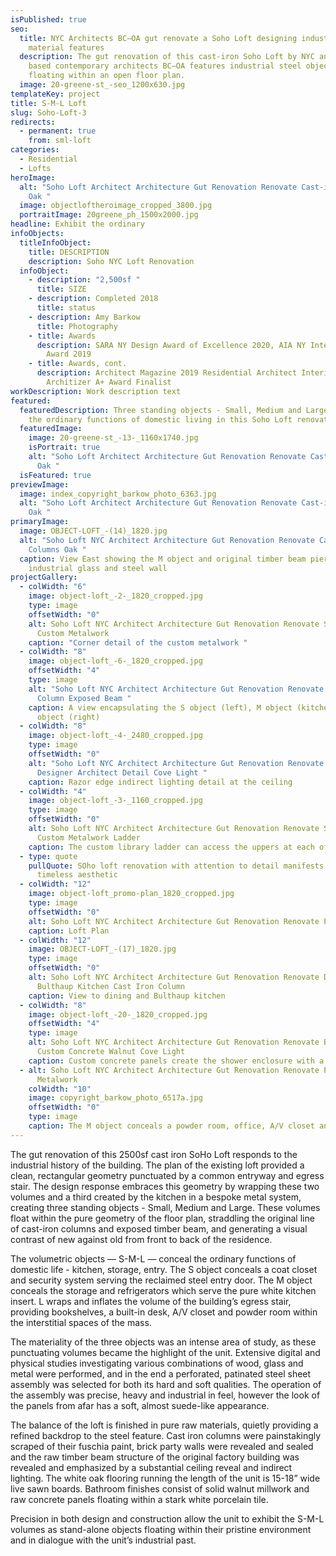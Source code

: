 ```yaml
---
isPublished: true
seo:
  title: NYC Architects BC—OA gut renovate a Soho Loft designing industrial
    material features
  description: The gut renovation of this cast-iron Soho Loft by NYC and Brooklyn
    based contemporary architects BC—OA features industrial steel objects
    floating within an open floor plan.
  image: 20-greene-st_-seo_1200x630.jpg
templateKey: project
title: S-M-L Loft
slug: Soho-Loft-3
redirects:
  - permanent: true
    from: sml-loft
categories:
  - Residential
  - Lofts
heroImage:
  alt: "Soho Loft Architect Architecture Gut Renovation Renovate Cast-iron Colums
    Oak "
  image: objectloftheroimage_cropped_3800.jpg
  portraitImage: 20greene_ph_1500x2000.jpg
headline: Exhibit the ordinary
infoObjects:
  titleInfoObject:
    title: DESCRIPTION
    description: Soho NYC Loft Renovation
  infoObject:
    - description: "2,500sf "
      title: SIZE
    - description: Completed 2018
      title: status
    - description: Amy Barkow
      title: Photography
    - title: Awards
      description: SARA NY Design Award of Excellence 2020, AIA NY Interiors Design
        Award 2019
    - title: Awards, cont.
      description: Architect Magazine 2019 Residential Architect Interiors Award, 2019
        Architizer A+ Award Finalist
workDescription: Work description text
featured:
  featuredDescription: Three standing objects - Small, Medium and Large - conceal
    the ordinary functions of domestic living in this Soho Loft renovation
  featuredImage:
    image: 20-greene-st_-13-_1160x1740.jpg
    isPortrait: true
    alt: "Soho Loft Architect Architecture Gut Renovation Renovate Cast-iron Colums
      Oak "
  isFeatured: true
previewImage:
  image: index_copyright_barkow_photo_6363.jpg
  alt: "Soho Loft Architect Architecture Gut Renovation Renovate Cast-iron Colums
    Oak "
primaryImage:
  image: OBJECT-LOFT_-(14)_1820.jpg
  alt: "Soho Loft NYC Architect Architecture Gut Renovation Renovate Cast-iron
    Columns Oak "
  caption: View East showing the M object and original timber beam piercing an
    industrial glass and steel wall
projectGallery:
  - colWidth: "6"
    image: object-loft_-2-_1820_cropped.jpg
    type: image
    offsetWidth: "0"
    alt: Soho Loft NYC Architect Architecture Gut Renovation Renovate Steel Detail
      Custom Metalwork
    caption: "Corner detail of the custom metalwork "
  - colWidth: "8"
    image: object-loft_-6-_1820_cropped.jpg
    offsetWidth: "4"
    type: image
    alt: "Soho Loft NYC Architect Architecture Gut Renovation Renovate Cast Iron
      Column Exposed Beam "
    caption: A view encapsulating the S object (left), M object (kitchen) and L
      object (right)
  - colWidth: "8"
    image: object-loft_-4-_2480_cropped.jpg
    type: image
    offsetWidth: "0"
    alt: "Soho Loft NYC Architect Architecture Gut Renovation Renovate Lighting
      Designer Architect Detail Cove Light "
    caption: Razor edge indirect lighting detail at the ceiling
  - colWidth: "4"
    image: object-loft_-3-_1160_cropped.jpg
    type: image
    offsetWidth: "0"
    alt: Soho Loft NYC Architect Architecture Gut Renovation Renovate Steel Detail
      Custom Metalwork Ladder
    caption: The custom library ladder can access the uppers at each of the objects
  - type: quote
    pullQuote: SOho loft renovation with attention to detail manifests toward a
      timeless aesthetic
  - colWidth: "12"
    image: object-loft_promo-plan_1820_cropped.jpg
    type: image
    offsetWidth: "0"
    alt: Soho Loft NYC Architect Architecture Gut Renovation Renovate Plan
    caption: Loft Plan
  - colWidth: "12"
    image: OBJECT-LOFT_-(17)_1820.jpg
    type: image
    offsetWidth: "0"
    alt: Soho Loft NYC Architect Architecture Gut Renovation Renovate Dining
      Bulthaup Kitchen Cast Iron Column
    caption: View to dining and Bulthaup kitchen
  - colWidth: "8"
    image: object-loft_-20-_1820_cropped.jpg
    offsetWidth: "4"
    type: image
    alt: Soho Loft NYC Architect Architecture Gut Renovation Renovate Bathroom
      Custom Concrete Walnut Cove Light
    caption: Custom concrete panels create the shower enclosure with a indirect lighting
  - alt: Soho Loft NYC Architect Architecture Gut Renovation Renovate Plan Custom
      Metalwork
    colWidth: "10"
    image: copyright_barkow_photo_6517a.jpg
    offsetWidth: "0"
    type: image
    caption: The M object conceals a powder room, office, A/V closet and general storage
---
```


The gut renovation of this 2500sf cast iron SoHo Loft responds to the industrial history of the building. The plan of the existing loft provided a clean, rectangular geometry punctuated by a common entryway and egress stair. The design response embraces this geometry by wrapping these two volumes and a third created by the kitchen in a bespoke metal system, creating three standing objects - Small, Medium and Large. These volumes float within the pure geometry of the floor plan, straddling the original line of cast-iron columns and exposed timber beam, and generating a visual contrast of new against old from front to back of the residence.

The volumetric objects — S-M-L — conceal the ordinary functions of domestic life - kitchen, storage, entry. The S object conceals a coat closet and security system serving the reclaimed steel entry door. The M object conceals the storage and refrigerators which serve the pure white kitchen insert. L wraps and inflates the volume of the building’s egress stair, providing bookshelves, a built-in desk, A/V closet and powder room within the interstitial spaces of the mass.

The materiality of the three objects was an intense area of study, as these punctuating volumes became the highlight of the unit. Extensive digital and physical studies investigating various combinations of wood, glass and metal were performed, and in the end a perforated, patinated steel sheet assembly was selected for both its hard and soft qualities. The operation of the assembly was precise, heavy and industrial in feel, however the look of the panels from afar has a soft, almost suede-like appearance.

The balance of the loft is finished in pure raw materials, quietly providing a refined backdrop to the steel feature. Cast iron columns were painstakingly scraped of their fuschia paint, brick party walls were revealed and sealed and the raw timber beam structure of the original factory building was revealed and emphasized by a substantial ceiling reveal and indirect lighting. The white oak flooring running the length of the unit is 15-18” wide live sawn boards. Bathroom finishes consist of solid walnut millwork and raw concrete panels floating within a stark white porcelain tile.

Precision in both design and construction allow the unit to exhibit the S-M-L volumes as stand-alone objects floating within their pristine environment and in dialogue with the unit’s industrial past.
